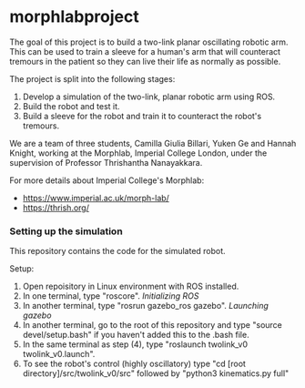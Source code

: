 # morphlabproject

The goal of this project is to build a two-link planar oscillating robotic arm. This can be used to train a sleeve for a human's arm that will counteract tremours in the patient so they can live their life as normally as possible.

The project is split into the following stages:
1. Develop a simulation of the two-link, planar robotic arm using ROS.
2. Build the robot and test it.
3. Build a sleeve for the robot and train it to counteract the robot's tremours. 

We are a team of three students, Camilla Giulia Billari, Yuken Ge and Hannah Knight, working at the Morphlab, Imperial College London, under the supervision of Professor Thrishantha Nanayakkara.

For more details about Imperial College's Morphlab:
- https://www.imperial.ac.uk/morph-lab/
- https://thrish.org/

### Setting up the simulation

This repository contains the code for the simulated robot.

Setup:
1. Open repoisitory in Linux environment with ROS installed.
2. In one terminal, type "roscore". _Initializing ROS_
3. In another terminal, type "rosrun gazebo_ros gazebo". _Launching gazebo_
4. In another terminal, go to the root of this repository and type "source devel/setup.bash" if you haven't added this to the .bash file.
5. In the same terminal as step (4), type "roslaunch twolink_v0 twolink_v0.launch".
6. To see the robot's control (highly oscillatory) type "cd [root directory]/src/twolink_v0/src" followed by "python3 kinematics.py full" 

